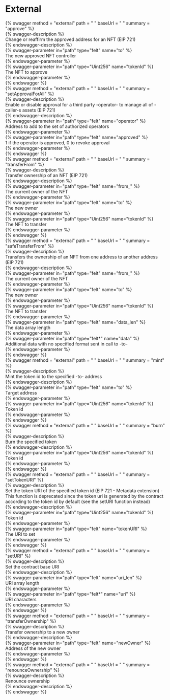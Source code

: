 
External
========
  
{% swagger method = "external" path = " " baseUrl = " " summary = "approve" %}  
{% swagger-description %}  
Change or reaffirm the approved address for an NFT (EIP 721)  
{% endswagger-description %}  
{% swagger-parameter in="path" type="felt" name="to" %}  
The new approved NFT controller  
{% endswagger-parameter %}  
{% swagger-parameter in="path" type="Uint256" name="tokenId" %}  
The NFT to approve  
{% endswagger-parameter %}  
{% endswagger %}  
{% swagger method = "external" path = " " baseUrl = " " summary = "setApprovalForAll" %}  
{% swagger-description %}  
Enable or disable approval for a third party -operator- to manage all of -caller-s assets (EIP 721)  
{% endswagger-description %}  
{% swagger-parameter in="path" type="felt" name="operator" %}  
Address to add to the set of authorized operators  
{% endswagger-parameter %}  
{% swagger-parameter in="path" type="felt" name="approved" %}  
1 if the operator is approved, 0 to revoke approval  
{% endswagger-parameter %}  
{% endswagger %}  
{% swagger method = "external" path = " " baseUrl = " " summary = "transferFrom" %}  
{% swagger-description %}  
Transfer ownership of an NFT (EIP 721)  
{% endswagger-description %}  
{% swagger-parameter in="path" type="felt" name="from_" %}  
The current owner of the NFT  
{% endswagger-parameter %}  
{% swagger-parameter in="path" type="felt" name="to" %}  
The new owner  
{% endswagger-parameter %}  
{% swagger-parameter in="path" type="Uint256" name="tokenId" %}  
The NFT to transfer  
{% endswagger-parameter %}  
{% endswagger %}  
{% swagger method = "external" path = " " baseUrl = " " summary = "safeTransferFrom" %}  
{% swagger-description %}  
Transfers the ownership of an NFT from one address to another address (EIP 721)  
{% endswagger-description %}  
{% swagger-parameter in="path" type="felt" name="from_" %}  
The current owner of the NFT  
{% endswagger-parameter %}  
{% swagger-parameter in="path" type="felt" name="to" %}  
The new owner  
{% endswagger-parameter %}  
{% swagger-parameter in="path" type="Uint256" name="tokenId" %}  
The NFT to transfer  
{% endswagger-parameter %}  
{% swagger-parameter in="path" type="felt" name="data_len" %}  
The data array length  
{% endswagger-parameter %}  
{% swagger-parameter in="path" type="felt*" name="data" %}  
Additional data with no specified format sent in call to -to-  
{% endswagger-parameter %}  
{% endswagger %}  
{% swagger method = "external" path = " " baseUrl = " " summary = "mint" %}  
{% swagger-description %}  
Mint the token id to the specified -to- address  
{% endswagger-description %}  
{% swagger-parameter in="path" type="felt" name="to" %}  
Target address  
{% endswagger-parameter %}  
{% swagger-parameter in="path" type="Uint256" name="tokenId" %}  
Token id  
{% endswagger-parameter %}  
{% endswagger %}  
{% swagger method = "external" path = " " baseUrl = " " summary = "burn" %}  
{% swagger-description %}  
Burn the specified token  
{% endswagger-description %}  
{% swagger-parameter in="path" type="Uint256" name="tokenId" %}  
Token id  
{% endswagger-parameter %}  
{% endswagger %}  
{% swagger method = "external" path = " " baseUrl = " " summary = "setTokenURI" %}  
{% swagger-description %}  
Set the token URI of the specified token id (EIP 721 - Metadata extension) - This function is deprecated since the token uri is generated by the contract according to the token id by default (see the setURI function instead)  
{% endswagger-description %}  
{% swagger-parameter in="path" type="Uint256" name="tokenId" %}  
Token id  
{% endswagger-parameter %}  
{% swagger-parameter in="path" type="felt" name="tokenURI" %}  
The URI to set  
{% endswagger-parameter %}  
{% endswagger %}  
{% swagger method = "external" path = " " baseUrl = " " summary = "setURI" %}  
{% swagger-description %}  
Set the contract base URI  
{% endswagger-description %}  
{% swagger-parameter in="path" type="felt" name="uri_len" %}  
URI array length  
{% endswagger-parameter %}  
{% swagger-parameter in="path" type="felt*" name="uri" %}  
URI characters  
{% endswagger-parameter %}  
{% endswagger %}  
{% swagger method = "external" path = " " baseUrl = " " summary = "transferOwnership" %}  
{% swagger-description %}  
Transfer ownership to a new owner  
{% endswagger-description %}  
{% swagger-parameter in="path" type="felt" name="newOwner" %}  
Address of the new owner  
{% endswagger-parameter %}  
{% endswagger %}  
{% swagger method = "external" path = " " baseUrl = " " summary = "renounceOwnership" %}  
{% swagger-description %}  
Renounce ownership  
{% endswagger-description %}  
{% endswagger %}